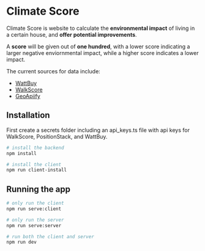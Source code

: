 # Climate Score
Climate Score is website to calculate the **environmental impact** of living in a certain house, and **offer potential improvements**.

A **score** will be given out of **one hundred**, with a lower score indicating a larger negative enviornmental impact, while a higher score indicates a lower impact.

The current sources for data include: 
* [WattBuy](https://wattbuy.readme.io/) 
* [WalkScore](https://www.walkscore.com/)
* [GeoApiify](https://www.geoapify.com/)



## Installation
First create a secrets folder including an api_keys.ts file with api keys for WalkScore, PositionStack, and WattBuy. 

```bash
# install the backend
npm install

# install the client
npm run client-install
```



## Running the app
```bash
# only run the client
npm run serve:client

# only run the server
npm run serve:server

# run both the client and server
npm run dev
```
